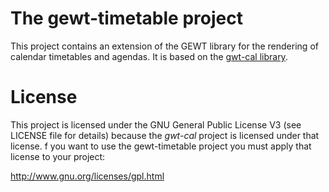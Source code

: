# The gewt-timetable project

This project contains an extension of the GEWT library for the rendering of 
calendar timetables and agendas. It is based on the [gwt-cal library](https://code.google.com/p/gwt-cal/). 

# License

This project is licensed under the GNU General Public License V3 (see LICENSE 
file for details) because the *gwt-cal* project is licensed under that license.
f you want to use the gewt-timetable project you must apply that license to your 
project:

<http://www.gnu.org/licenses/gpl.html>
